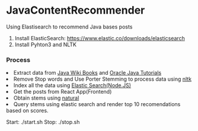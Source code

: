 # JavaContentRecommender
Using Elastisearch to recommend Java bases posts
1. Install ElasticSearch: https://www.elastic.co/downloads/elasticsearch
2. Install Pyhton3 and NLTK
<h3>Process</h3>
            <p>
              <li>
                Extract data from <a href="https://en.wikibooks.org/wiki/Java_Programming/">Java Wiki Books</a>
                 and <a href="https://docs.oracle.com/javase/tutorial/index.html">Oracle Java Tutorials</a>
              </li>
              <li>
                Remove Stop words and Use Porter Stemming to process data using 
                <a href="https://github.com/nltk/nltk"> nltk</a>
              </li>
              <li>
                Index all the data using <a href="https://github.com/elastic/elasticsearch-js">Elastic Search(Node.JS)</a>
              </li>
              <li>
                Get the posts from React App(Frontend) 
              </li>
              <li>
              Obtain stems using <a href="https://github.com/NaturalNode/natural">natural</a>
              </li>
              <li>
              Query stems using elastic search and render top 10 recomendations based on scores.
              </li>
              </p>

Start: ./start.sh
Stop: ./stop.sh
 
